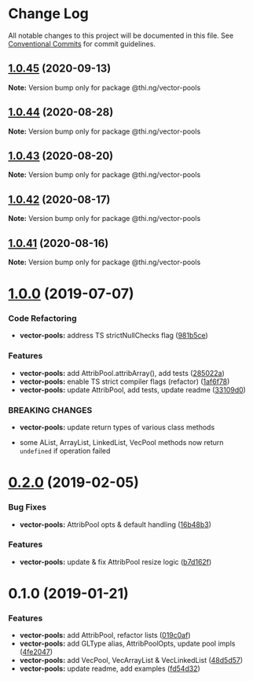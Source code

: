 # Change Log

All notable changes to this project will be documented in this file.
See [Conventional Commits](https://conventionalcommits.org) for commit guidelines.

## [1.0.45](https://github.com/thi-ng/umbrella/compare/@thi.ng/vector-pools@1.0.44...@thi.ng/vector-pools@1.0.45) (2020-09-13)

**Note:** Version bump only for package @thi.ng/vector-pools





## [1.0.44](https://github.com/thi-ng/umbrella/compare/@thi.ng/vector-pools@1.0.43...@thi.ng/vector-pools@1.0.44) (2020-08-28)

**Note:** Version bump only for package @thi.ng/vector-pools





## [1.0.43](https://github.com/thi-ng/umbrella/compare/@thi.ng/vector-pools@1.0.42...@thi.ng/vector-pools@1.0.43) (2020-08-20)

**Note:** Version bump only for package @thi.ng/vector-pools





## [1.0.42](https://github.com/thi-ng/umbrella/compare/@thi.ng/vector-pools@1.0.41...@thi.ng/vector-pools@1.0.42) (2020-08-17)

**Note:** Version bump only for package @thi.ng/vector-pools





## [1.0.41](https://github.com/thi-ng/umbrella/compare/@thi.ng/vector-pools@1.0.40...@thi.ng/vector-pools@1.0.41) (2020-08-16)

**Note:** Version bump only for package @thi.ng/vector-pools





# [1.0.0](https://github.com/thi-ng/umbrella/compare/@thi.ng/vector-pools@0.2.16...@thi.ng/vector-pools@1.0.0) (2019-07-07)

### Code Refactoring

* **vector-pools:** address TS strictNullChecks flag ([981b5ce](https://github.com/thi-ng/umbrella/commit/981b5ce))

### Features

* **vector-pools:** add AttribPool.attribArray(), add tests ([285022a](https://github.com/thi-ng/umbrella/commit/285022a))
* **vector-pools:** enable TS strict compiler flags (refactor) ([1af6f78](https://github.com/thi-ng/umbrella/commit/1af6f78))
* **vector-pools:** update AttribPool, add tests, update readme ([33109d0](https://github.com/thi-ng/umbrella/commit/33109d0))

### BREAKING CHANGES

* **vector-pools:** update return types of various class methods

- some AList, ArrayList, LinkedList, VecPool methods now return
  `undefined` if operation failed

# [0.2.0](https://github.com/thi-ng/umbrella/compare/@thi.ng/vector-pools@0.1.2...@thi.ng/vector-pools@0.2.0) (2019-02-05)

### Bug Fixes

* **vector-pools:** AttribPool opts & default handling ([16b48b3](https://github.com/thi-ng/umbrella/commit/16b48b3))

### Features

* **vector-pools:** update & fix AttribPool resize logic ([b7d162f](https://github.com/thi-ng/umbrella/commit/b7d162f))

# 0.1.0 (2019-01-21)

### Features

* **vector-pools:** add AttribPool, refactor lists ([019c0af](https://github.com/thi-ng/umbrella/commit/019c0af))
* **vector-pools:** add GLType alias, AttribPoolOpts, update pool impls ([4fe2047](https://github.com/thi-ng/umbrella/commit/4fe2047))
* **vector-pools:** add VecPool, VecArrayList & VecLinkedList ([48d5d57](https://github.com/thi-ng/umbrella/commit/48d5d57))
* **vector-pools:** update readme, add examples ([fd54d32](https://github.com/thi-ng/umbrella/commit/fd54d32))
